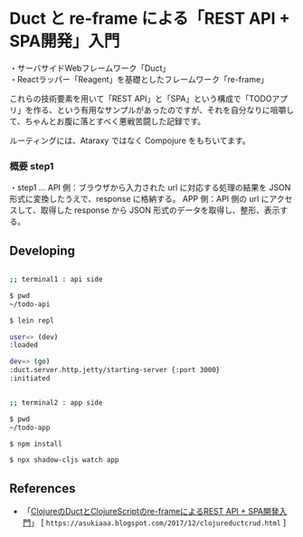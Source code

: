 # Duct と re-frame による「REST API + SPA開発」入門

・サーバサイドWebフレームワーク「Duct」<br>
・Reactラッパー「Reagent」を基礎としたフレームワーク「re-frame」<br>

これらの技術要素を用いて「REST API」と「SPA」という構成で「TODOアプリ」を作る、という有用なサンプルがあったのですが、それを自分なりに咀嚼して、ちゃんとお腹に落とすべく悪戦苦闘した記録です。<br>

ルーティングには、Ataraxy ではなく Compojure をもちいてます。<br>

### 概要 step1

・step1  ... API 側：ブラウザから入力された url に対応する処理の結果を JSON 形式に変換したうえで、response に格納する。 APP 側：API 側の url にアクセスして、取得した response から JSON 形式のデータを取得し、整形、表示する。<br>



## Developing

```sh

;; terminal1 : api side

$ pwd
~/todo-api

$ lein repl

user=> (dev)
:loaded

dev=> (go)
:duct.server.http.jetty/starting-server {:port 3000}
:initiated

```

```sh

;; terminal2 : app side

$ pwd
~/todo-app

$ npm install

$ npx shadow-cljs watch app

```

## References

- 「[ClojureのDuctとClojureScriptのre-frameによるREST API + SPA開発入門][1]」 [ `https://asukiaaa.blogspot.com/2017/12/clojureductcrud.html` ]<br>

[1]: https://qiita.com/lagenorhynque/items/38537fa91300e0ac0070

